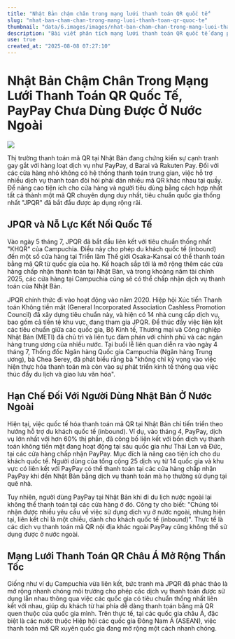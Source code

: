 ```yaml
---
title: "Nhật Bản chậm chân trong mạng lưới thanh toán QR quốc tế"
slug: "nhat-ban-cham-chan-trong-mang-luoi-thanh-toan-qr-quoc-te"
thumbnail: "data/6.images/images/nhat-ban-cham-chan-trong-mang-luoi-thanh-toan-qr-quoc-te.webp"
description: "Bài viết phân tích mạng lưới thanh toán QR quốc tế đang phát triển nhanh chóng, đặc biệt ở châu Á. Các dịch vụ QR Nhật Bản như PayPay chủ yếu hỗ trợ khách du lịch nước ngoài đến Nhật, nhưng người dùng Nhật không thể sử dụng ở nước ngoài, khiến Nhật Bản tụt hậu."
use: true
created_at: "2025-08-08 07:27:10"
---
```


# Nhật Bản Chậm Chân Trong Mạng Lưới Thanh Toán QR Quốc Tế, PayPay Chưa Dùng Được Ở Nước Ngoài

![](/images/20250808-63792578-business-000-1-view.webp)

Thị trường thanh toán mã QR tại Nhật Bản đang chứng kiến sự cạnh tranh gay gắt với hàng loạt dịch vụ như PayPay, d Barai và Rakuten Pay. Đối với các cửa hàng nhỏ không có hệ thống thanh toán trung gian, việc hỗ trợ nhiều dịch vụ thanh toán đòi hỏi phải dán nhiều mã QR khác nhau tại quầy. Để nâng cao tiện ích cho cửa hàng và người tiêu dùng bằng cách hợp nhất tất cả thành một mã QR chuyên dụng duy nhất, tiêu chuẩn quốc gia thống nhất "JPQR" đã bắt đầu được áp dụng rộng rãi.

## JPQR và Nỗ Lực Kết Nối Quốc Tế

Vào ngày 5 tháng 7, JPQR đã bắt đầu liên kết với tiêu chuẩn thống nhất "KHQR" của Campuchia. Điều này cho phép du khách quốc tế (inbound) đến một số cửa hàng tại Triển lãm Thế giới Osaka-Kansai có thể thanh toán bằng mã QR từ quốc gia của họ. Kế hoạch sắp tới là mở rộng thêm các cửa hàng chấp nhận thanh toán tại Nhật Bản, và trong khoảng năm tài chính 2025, các cửa hàng tại Campuchia cũng sẽ có thể chấp nhận dịch vụ thanh toán của Nhật Bản.

JPQR chính thức đi vào hoạt động vào năm 2020. Hiệp hội Xúc tiến Thanh toán Không tiền mặt (General Incorporated Association Cashless Promotion Council) đã xây dựng tiêu chuẩn này, và hiện có 14 nhà cung cấp dịch vụ, bao gồm cả tiền tệ khu vực, đang tham gia JPQR. Để thúc đẩy việc liên kết các tiêu chuẩn giữa các quốc gia, Bộ Kinh tế, Thương mại và Công nghiệp Nhật Bản (METI) đã chủ trì và liên tục đàm phán với chính phủ và các ngân hàng trung ương của nhiều nước. Tại buổi lễ liên quan diễn ra vào ngày 4 tháng 7, Thống đốc Ngân hàng Quốc gia Campuchia (Ngân hàng Trung ương), bà Chea Serey, đã phát biểu rằng bà "không chỉ kỳ vọng vào việc hiện thực hóa thanh toán mà còn vào sự phát triển kinh tế thông qua việc thúc đẩy du lịch và giao lưu văn hóa".

## Hạn Chế Đối Với Người Dùng Nhật Bản Ở Nước Ngoài

Hiện tại, việc quốc tế hóa thanh toán mã QR tại Nhật Bản chỉ tiến triển theo hướng hỗ trợ du khách quốc tế (inbound). Ví dụ, vào tháng 4, PayPay, dịch vụ lớn nhất với hơn 60% thị phần, đã công bố liên kết với bốn dịch vụ thanh toán không tiền mặt đang hoạt động tại sáu quốc gia như Thái Lan và Đức, tại các cửa hàng chấp nhận PayPay. Mục đích là nâng cao tiện ích cho du khách quốc tế. Người dùng của tổng cộng 25 dịch vụ từ 14 quốc gia và khu vực có liên kết với PayPay có thể thanh toán tại các cửa hàng chấp nhận PayPay khi đến Nhật Bản bằng dịch vụ thanh toán mà họ thường sử dụng tại quê nhà.

Tuy nhiên, người dùng PayPay tại Nhật Bản khi đi du lịch nước ngoài lại không thể thanh toán tại các cửa hàng ở đó. Công ty cho biết: "Chúng tôi nhận được nhiều yêu cầu về việc sử dụng dịch vụ ở nước ngoài, nhưng hiện tại, liên kết chỉ là một chiều, dành cho khách quốc tế (inbound)". Thực tế là các dịch vụ thanh toán mã QR nội địa khác ngoài PayPay cũng không thể sử dụng được ở nước ngoài.

## Mạng Lưới Thanh Toán QR Châu Á Mở Rộng Thần Tốc

Giống như ví dụ Campuchia vừa liên kết, bức tranh mà JPQR đã phác thảo là mở rộng nhanh chóng môi trường cho phép các dịch vụ thanh toán được sử dụng lẫn nhau thông qua việc các quốc gia có tiêu chuẩn thống nhất liên kết với nhau, giúp du khách từ hai phía dễ dàng thanh toán bằng mã QR quen thuộc của quốc gia mình. Trên thực tế, tại các quốc gia châu Á, đặc biệt là các nước thuộc Hiệp hội các quốc gia Đông Nam Á (ASEAN), việc thanh toán mã QR xuyên quốc gia đang mở rộng một cách nhanh chóng.
